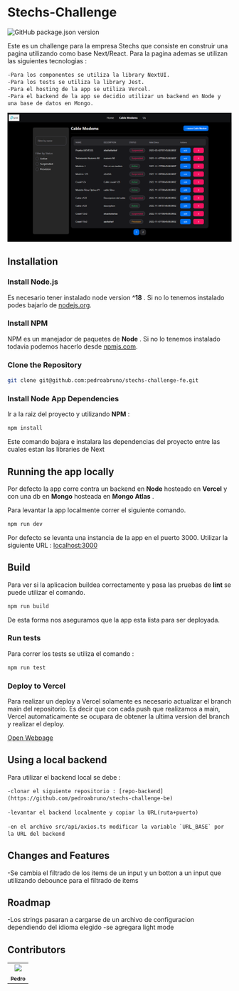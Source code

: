 # Stechs-Challenge

![GitHub package.json version]()

Este es un challenge para la empresa Stechs que consiste en construir una pagina utilizando como base Next/React. Para la pagina ademas se utilizan las siguientes tecnologias :

    -Para los componentes se utiliza la library NextUI. 
    -Para los tests se utiliza la library Jest.
    -Para el hosting de la app se utiliza Vercel.
    -Para el backend de la app se decidio utilizar un backend en Node y una base de datos en Mongo.

![Stechs-Challenge](src/resources/images/appScreenshot.png)

## Installation

### Install Node.js 

Es necesario tener instalado node version **^18** . Si no lo tenemos instalado podes bajarlo de [nodejs.org](https://nodejs.org/).

### Install NPM

NPM es un manejador de paquetes de **Node** . Si no lo tenemos instalado todavia podemos hacerlo desde [npmjs.com](https://docs.npmjs.com/downloading-and-installing-node-js-and-npm). 

### Clone the Repository

```bash
git clone git@github.com:pedroabruno/stechs-challenge-fe.git
```

### Install Node App Dependencies

Ir a la raiz del proyecto y utilizando **NPM** :

```bash
npm install
```
Este comando bajara e instalara las dependencias del proyecto entre las cuales estan las libraries de Next

## Running the app locally 

Por defecto la app corre contra un backend en **Node** hosteado en **Vercel** y con una db en **Mongo** hosteada en **Mongo Atlas** . 

Para levantar la app localmente correr el siguiente comando.

```bash
npm run dev
```
Por defecto se levanta una instancia de la app en el puerto 3000. Utilizar la siguiente URL :  [localhost:3000](http://localhost:3000)

## Build

Para ver si la aplicacion buildea correctamente y pasa las pruebas de **lint** se puede utilizar el comando.

```bash
npm run build
```

De esta forma nos aseguramos que la app esta lista para ser deployada.

### Run tests

Para correr los tests se utiliza el comando :

```bash
npm run test
```

### Deploy to Vercel

Para realizar un deploy a Vercel solamente es necesario actualizar el branch main del repositorio. Es decir que con cada push que realizamos a main, Vercel automaticamente se ocupara de obtener la ultima version del branch y realizar el deploy.

[Open Webpage](https://stechs-challenge-fe.vercel.app/)

## Using a local backend 

Para utilizar el backend local se debe : 
    
    -clonar el siguiente repositorio : [repo-backend](https://github.com/pedroabruno/stechs-challenge-be)

    -levantar el backend localmente y copiar la URL(ruta+puerto)

    -en el archivo src/api/axios.ts modificar la variable `URL_BASE` por la URL del backend

## Changes and Features

-Se cambia el filtrado de los items de un input y un botton a un input que utilizando debounce para el filtrado de items


## Roadmap

-Los strings pasaran a cargarse de un archivo de configuracion dependiendo del idioma elegido
-se agregara light mode

## Contributors

<!-- readme: contributors -start -->
<table>
    <tr>
        <td align="center">
            <a href="https://github.com/pedroabruno">
                <img src="https://avatars.githubusercontent.com/u/11651241?v=4" width="100;"/>
                <br />
                <sub><b>Pedro</b></sub>
            </a>
        </td>
    </tr>
</table>
